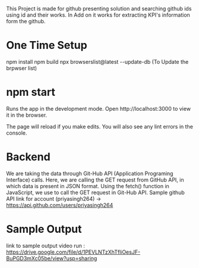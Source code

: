 This Project is made for github presenting solution and searching github ids using id and their works. In Add on it works for extracting KPI's information form the github.


# One Time Setup
npm install
npm build
npx browserslist@latest --update-db (To Update the brpwser list)

# npm start
Runs the app in the development mode.
Open http://localhost:3000 to view it in the browser.

The page will reload if you make edits.
You will also see any lint errors in the console.

# Backend 
We are taking the data through Git-Hub API (Application Programing Interface) calls. 
Here, we are calling the GET request from GitHub API, in which data is present in JSON format.
Using the fetch() function in JavaScript, we use to call the GET request in Git-Hub API.
Sample github API link for account (priyasingh264) -> https://api.github.com/users/priyasingh264


# Sample Output

link to sample output video run :  
https://drive.google.com/file/d/1PEVLNTzXhTfliOesJF-BuPGD3mXc05be/view?usp=sharing
